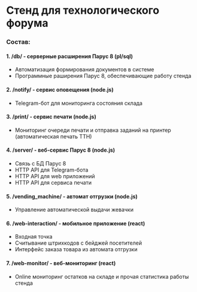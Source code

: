﻿# Стенд для технологического форума

### Состав:

#### 1. /db/ - серверные расширения Парус 8 (pl/sql)
* Автоматизация формирования документов в системе
* Программные раширения Парус 8, обеспечивающие работу стенда

#### 2. /notify/ - сервис оповещения (node.js)
* Telegram-бот для мониторинга состояния склада

#### 3. /print/ - сервис печати (node.js)
* Мониторинг очереди печати и отправка заданий на принтер (автоматическая печать ТТН)

#### 4. /server/ - веб-сервис Парус 8 (node.js)
* Связь с БД Парус 8
* HTTP API для Telegram-бота
* HTTP API для web приложений
* HTTP API для сервиса печати

#### 5. /vending_machine/ - автомат отгрузки (node.js)
* Управление автоматической выдачи жевачки

#### 6. /web-interaction/ - мобильное приложение (react)
* Входная точка
* Считывание штрихкодов с бейджей посетителей
* Интерфейс заказа товара из автомата отгрузки

#### 7. /web-monitor/ - веб-мониторинг (react)
* Online мониторинг остатков на складе и прочая статистика работы стенда

